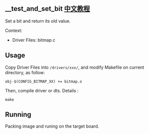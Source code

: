 __test_and_set_bit [中文教程](https://biscuitos.github.io/blog/BITMAP___test_and_set_bit/)
----------------------------------

Set a bit and return its old value.

Context:

* Driver Files: bitmap.c

## Usage

Copy Driver Files into `/drivers/xxx/`, and modify Makefile on current 
directory, as follow:

```
obj-$(CONFIG_BITMAP_XX) += bitmap.o
```

Then, compile driver or dts. Details :

```
make
```

## Running

Packing image and runing on the target board.
